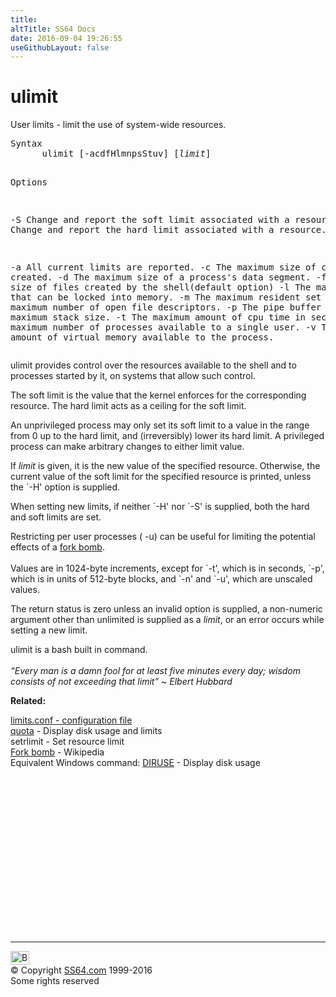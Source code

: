 ```yaml
---
title:
altTitle: SS64 Docs
date: 2016-09-04 19:26:55
useGithubLayout: false
---
```

<!-- #BeginLibraryItem "/Library/head_bash.lbi" --><!-- #EndLibraryItem --><h1>ulimit</h1> 
<p>User limits - limit the use of system-wide resources.</p>
<pre>Syntax
      ulimit [-acdfHlmnpsStuv] [<var>limit</var>]

Options

   -S   Change and report the soft limit associated with a resource. 
   -H   Change and report the hard limit associated with a resource. 

   -a   All current limits are reported. 
   -c   The maximum size of core files created. 
   -d   The maximum size of a process's data segment. 
   -f   The maximum size of files created by the shell(default option) 
   -l   The maximum size that can be locked into memory. 
   -m   The maximum resident set size. 
   -n   The maximum number of open file descriptors. 
   -p   The pipe buffer size. 
   -s   The maximum stack size. 
   -t   The maximum amount of cpu time in seconds. 
   -u   The maximum number of processes available to a single user. 
   -v   The maximum amount of virtual memory available to the process. </pre>
<p>ulimit provides control over the resources available to the shell and to processes started by it, on systems that allow such control. </p>
<p>The soft limit is the value that the kernel enforces for
the corresponding resource. The hard limit acts as a
ceiling for the soft limit.</p>
<p>An unprivileged process may
only set its soft limit to a value in the range from 0 up
to the hard limit, and (irreversibly) lower its hard
limit. A privileged process can make arbitrary changes to
either limit value.</p>
<p>If <i>limit</i> is given, it is the new value of the specified 
  resource. Otherwise, the current value of the soft limit for the specified resource 
  is printed, unless the `-H' option is supplied. </p>
<p>When setting new limits, if neither `-H' nor `-S' is supplied, both the hard 
and soft limits are set.
</p><p>Restricting per user processes ( -u) can be useful for limiting the potential effects of a <a href="http://en.wikipedia.org/wiki/Fork_bomb">fork bomb</a>.<br>
  <br>
  Values are in 1024-byte increments, except for `-t', which is in seconds, `-p', 
  which is in units of 512-byte blocks, and `-n' and `-u', which are unscaled 
  values.
</p><p>The return status is zero unless an invalid option is supplied, 
  a non-numeric argument other than <span class="code">unlimited</span> is supplied as a <i>limit</i>, or 
  an error occurs while setting a new limit.</p>
<p>ulimit is a bash built in command.<br>
  <br>
  <i class="quote">“Every man is a damn fool for at least five minutes every day; wisdom consists of not exceeding that limit” ~ Elbert Hubbard</i> </p>
<p><b>Related:</b></p>
<p><a href="limits.conf.html">limits.conf - configuration file</a><br>
<a href="quota.html">quota</a> - Display disk usage and limits<br>
setrlimit - Set resource limit <br>
<a href="http://en.wikipedia.org/wiki/Fork_bomb">Fork bomb</a> - Wikipedia<br>
Equivalent Windows command: <a href="../nt/diruse.html">DIRUSE</a> - Display disk usage</p><!-- #BeginLibraryItem "/Library/foot_bash.lbi" --><p><script async="" src="//pagead2.googlesyndication.com/pagead/js/adsbygoogle.js"></script>
<!-- bash300 -->
<ins class="adsbygoogle" style="display:inline-block;width:300px;height:250px" data-ad-client="ca-pub-6140977852749469" data-ad-slot="4615356305"></ins>
<script>
(adsbygoogle = window.adsbygoogle || []).push({});
</script></p>
<hr>
<div id="bl" class="footer"><a href="#"><img src="../images/top.png" width="30" height="22" alt="Back to the Top"></a></div>
<div id="br" class="footer, tagline">© Copyright <a href="http://ss64.com/">SS64.com</a> 1999-2016<br>
Some rights reserved</div><!-- #EndLibraryItem -->

